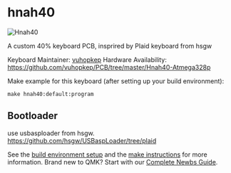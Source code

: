 # hnah40

![Hnah40](https://i.imgur.com/TEC5ZRP.jpg)

A custom 40% keyboard PCB, insprired by Plaid keyboard from hsgw


Keyboard Maintainer: [vuhopkep](https://github.com/vuhopkep) 
Hardware Availability: https://github.com/vuhopkep/PCB/tree/master/Hnah40-Atmega328p

Make example for this keyboard (after setting up your build environment):

    make hnah40:default:program

## Bootloader 
use usbasploader from hsgw.
https://github.com/hsgw/USBaspLoader/tree/plaid


See the [build environment setup](https://docs.qmk.fm/#/getting_started_build_tools) and the [make instructions](https://docs.qmk.fm/#/getting_started_make_guide) for more information. Brand new to QMK? Start with our [Complete Newbs Guide](https://docs.qmk.fm/#/newbs).
